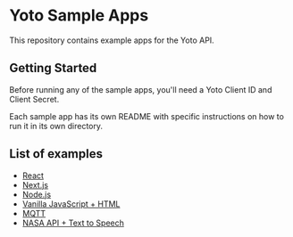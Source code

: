 # Yoto Sample Apps

This repository contains example apps for the Yoto API.

## Getting Started

Before running any of the sample apps, you'll need a Yoto Client ID and Client Secret.

Each sample app has its own README with specific instructions on how to run it in its own directory.

## List of examples

- [React](react/README.md)
- [Next.js](next.js/README.md)
- [Node.js](node.js/README.md)
- [Vanilla JavaScript + HTML](vanilla-js-html/README.md)
- [MQTT](mqtt/README.md)
- [NASA API + Text to Speech](nasa-api-streaming/README.md)
